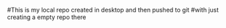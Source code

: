#This is my local repo created in desktop and then pushed to git 
#with just creating a empty repo there